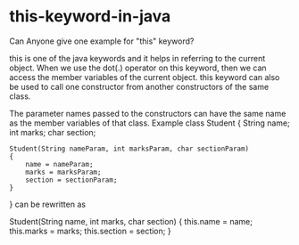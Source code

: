 # this-keyword-in-java

Can Anyone give one example for "this" keyword?

this is one of the java keywords and it helps in referring to the current object. When we use the dot(.) operator on this keyword, then we can access the member variables of the current object. this keyword can also be used to call one constructor from another constructors of the same class.

The parameter names passed to the constructors can have the same name as the member variables of that class.
Example 
class Student
{
    String name;
    int marks;
    char section;

    Student(String nameParam, int marksParam, char sectionParam)
    {
        name = nameParam;
        marks = marksParam;
        section = sectionParam;
    }
} 
can be rewritten as

Student(String name, int marks, char section)
{
    this.name = name;
    this.marks = marks;
    this.section = section;
}
